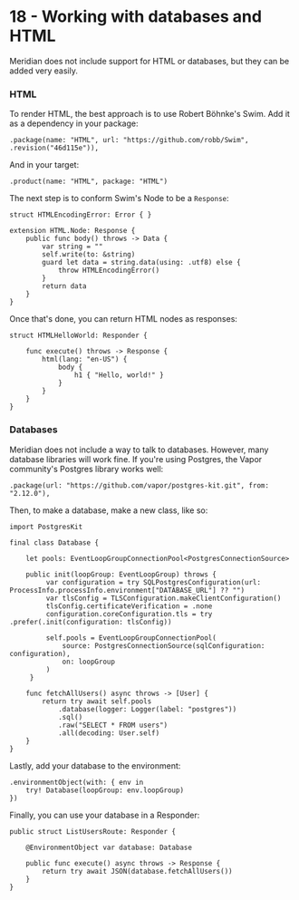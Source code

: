 # 18 - Working with databases and HTML

Meridian does not include support for HTML or databases, but they can be added very easily.

### HTML

To render HTML, the best approach is to use Robert Böhnke's Swim. Add it as a dependency in your package:

    .package(name: "HTML", url: "https://github.com/robb/Swim", .revision("46d115e")),

And in your target:

    .product(name: "HTML", package: "HTML")

The next step is to conform Swim's Node to be a `Response`:

    struct HTMLEncodingError: Error { }
    
    extension HTML.Node: Response {
        public func body() throws -> Data {
            var string = ""
            self.write(to: &string)
            guard let data = string.data(using: .utf8) else {
                throw HTMLEncodingError()
            }
            return data
        }
    }

Once that's done, you can return HTML nodes as responses:

    struct HTMLHelloWorld: Responder {
        
        func execute() throws -> Response {
            html(lang: "en-US") {
                body {
                    h1 { "Hello, world!" }
                }
            }
        }
    }

### Databases

Meridian does not include a way to talk to databases. However, many database libraries will work fine. If you're using Postgres, the Vapor community's Postgres library works well:

    .package(url: "https://github.com/vapor/postgres-kit.git", from: "2.12.0"),

Then, to make a database, make a new class, like so:

    import PostgresKit
    
    final class Database {
    
        let pools: EventLoopGroupConnectionPool<PostgresConnectionSource>

        public init(loopGroup: EventLoopGroup) throws {
             var configuration = try SQLPostgresConfiguration(url: ProcessInfo.processInfo.environment["DATABASE_URL"] ?? "")
             var tlsConfig = TLSConfiguration.makeClientConfiguration()
             tlsConfig.certificateVerification = .none
             configuration.coreConfiguration.tls = try .prefer(.init(configuration: tlsConfig))

             self.pools = EventLoopGroupConnectionPool(
                 source: PostgresConnectionSource(sqlConfiguration: configuration),
                 on: loopGroup
             )
         }
        
        func fetchAllUsers() async throws -> [User] {
            return try await self.pools
                .database(logger: Logger(label: "postgres"))
                .sql()
                .raw("SELECT * FROM users")
                .all(decoding: User.self)
        }
    }

Lastly, add your database to the environment:

    .environmentObject(with: { env in
        try! Database(loopGroup: env.loopGroup)
    })

Finally, you can use your database in a Responder:

    public struct ListUsersRoute: Responder {
        
        @EnvironmentObject var database: Database
    
        public func execute() async throws -> Response {
            return try await JSON(database.fetchAllUsers())
        }
    }

